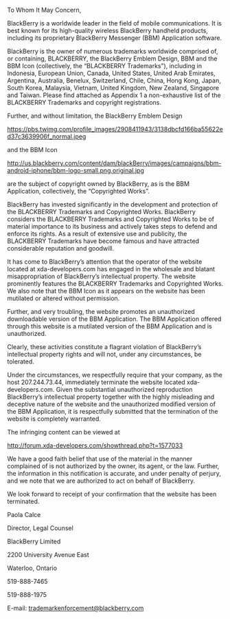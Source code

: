 To Whom It May Concern,

BlackBerry is a worldwide leader in the field of mobile communications. It is best known for its high-quality wireless BlackBerry handheld products, including its proprietary BlackBerry Messenger (BBM) Application software.

BlackBerry is the owner of numerous trademarks worldwide comprised of, or containing, BLACKBERRY, the BlackBerry Emblem Design, BBM and the BBM Icon (collectively, the “BLACKBERRY Trademarks”), including in Indonesia, European Union, Canada, United States, United Arab Emirates, Argentina, Australia, Benelux, Switzerland, Chile, China, Hong Kong, Japan, South Korea, Malaysia, Vietnam, United Kingdom, New Zealand, Singapore and Taiwan. Please find attached as Appendix 1 a non-exhaustive list of the BLACKBERRY Trademarks and copyright registrations.

Further, and without limitation, the BlackBerry Emblem Design

https://pbs.twimg.com/profile_images/2908411943/3138dbcfd166ba55622ed37c3639906f_normal.jpeg

and the BBM Icon

http://us.blackberry.com/content/dam/blackBerry/images/campaigns/bbm-android-iphone/bbm-logo-small.png.original.jpg

are the subject of copyright owned by BlackBerry, as is the BBM Application, collectively, the “Copyrighted Works”.

BlackBerry has invested significantly in the development and protection of the BLACKBERRY Trademarks and Copyrighted Works.  BlackBerry considers the BLACKBERRY Trademarks and Copyrighted Works to be of material importance to its business and actively takes steps to defend and enforce its rights. As a result of extensive use and publicity, the BLACKBERRY Trademarks have become famous and have attracted considerable reputation and goodwill.

It has come to BlackBerry’s attention that the operator of the website located at xda-developers.com has engaged in the wholesale and blatant misappropriation of BlackBerry’s intellectual property. The website prominently features the BLACKBERRY Trademarks and Copyrighted Works. We also note that the BBM Icon as it appears on the website has been mutilated or altered without permission.

Further, and very troubling, the website promotes an unauthorized downloadable version of the BBM Application. The BBM Application offered through this website is a mutilated version of the BBM Application and is unauthorized.

Clearly, these activities constitute a flagrant violation of BlackBerry’s intellectual property rights and will not, under any circumstances, be tolerated.

Under the circumstances, we respectfully require that your company, as the host 207.244.73.44, immediately terminate the website located xda-developers.com. Given the substantial unauthorized reproduction BlackBerry’s intellectual property together with the highly misleading and deceptive nature of the website and the unauthorized modified version of the BBM Application, it is respectfully submitted that the termination of the website is completely warranted.

The infringing content can be viewed at

http://forum.xda-developers.com/showthread.php?t=1577033

We have a good faith belief that use of the material in the manner complained of is not authorized by the owner, its agent, or the law. Further, the information in this notification is accurate, and under penalty of perjury, and we note that we are authorized to act on behalf of BlackBerry.

We look forward to receipt of your confirmation that the website has been terminated.



Paola Calce

Director, Legal Counsel

BlackBerry Limited

2200 University Avenue East

Waterloo, Ontario

519-888-7465

519-888-1975

E-mail:  trademarkenforcement@blackberry.com
